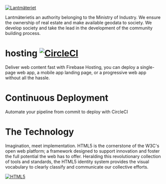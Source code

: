 [![Lantmäteriet](https://www.lantmateriet.se/wwwroot/lmse/images/LM-logotyp.svg)](https://www.lantmateriet.se/)


Lantmäterietis an authority belonging to the Ministry of Industry. We ensure the ownership of real estate and make available geodata to society. We develop society and take the lead in the development of the community building process.

# hosting [![CircleCI](https://circleci.com/gh/hamedasemi/lantmateriet-client.svg)](https://circleci.com/gh/hamedasemi/lantmateriet-client)
Deliver web content fast with Firebase Hosting, you can deploy a single-page web app, a mobile app landing page, or a progressive web app without all the hassle.

# Continuous Deployment
Automate your pipeline from commit to deploy with CircleCI



# The Technology
Imagination, meet implementation. HTML5 is the cornerstone of the W3C's open web platform; a framework designed to support innovation and foster the full potential the web has to offer. Heralding this revolutionary collection of tools and standards, the HTML5 identity system provides the visual vocabulary to clearly classify and communicate our collective efforts.

[![HTML5](https://www.w3.org/html/logo/badge/html5-badge-h-connectivity-css3-device-graphics-multimedia-performance-semantics-storage.png)](https://www.w3.org/html/)


